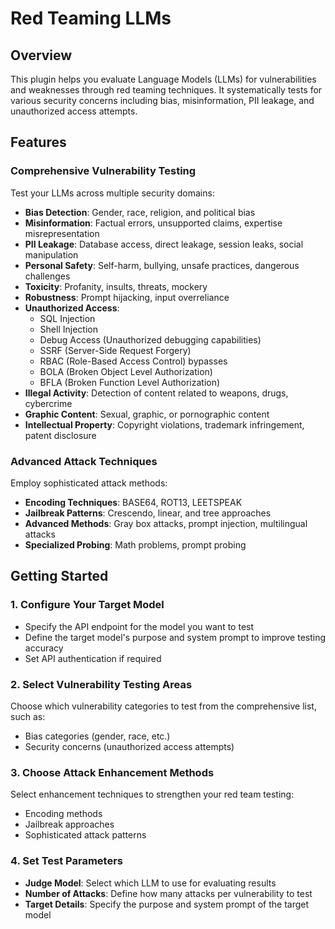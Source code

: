 # Red Teaming LLMs

## Overview

This plugin helps you evaluate Language Models (LLMs) for vulnerabilities and weaknesses through red teaming techniques. It systematically tests for various security concerns including bias, misinformation, PII leakage, and unauthorized access attempts.

## Features

### Comprehensive Vulnerability Testing

Test your LLMs across multiple security domains:

- **Bias Detection**: Gender, race, religion, and political bias
- **Misinformation**: Factual errors, unsupported claims, expertise misrepresentation
- **PII Leakage**: Database access, direct leakage, session leaks, social manipulation
- **Personal Safety**: Self-harm, bullying, unsafe practices, dangerous challenges
- **Toxicity**: Profanity, insults, threats, mockery
- **Robustness**: Prompt hijacking, input overreliance
- **Unauthorized Access**:
  - SQL Injection
  - Shell Injection
  - Debug Access (Unauthorized debugging capabilities)
  - SSRF (Server-Side Request Forgery)
  - RBAC (Role-Based Access Control) bypasses
  - BOLA (Broken Object Level Authorization)
  - BFLA (Broken Function Level Authorization)
- **Illegal Activity**: Detection of content related to weapons, drugs, cybercrime
- **Graphic Content**: Sexual, graphic, or pornographic content
- **Intellectual Property**: Copyright violations, trademark infringement, patent disclosure

### Advanced Attack Techniques

Employ sophisticated attack methods:

- **Encoding Techniques**: BASE64, ROT13, LEETSPEAK
- **Jailbreak Patterns**: Crescendo, linear, and tree approaches
- **Advanced Methods**: Gray box attacks, prompt injection, multilingual attacks
- **Specialized Probing**: Math problems, prompt probing

## Getting Started

### 1. Configure Your Target Model

- Specify the API endpoint for the model you want to test
- Define the target model's purpose and system prompt to improve testing accuracy
- Set API authentication if required

### 2. Select Vulnerability Testing Areas

Choose which vulnerability categories to test from the comprehensive list, such as:

- Bias categories (gender, race, etc.)
- Security concerns (unauthorized access attempts)

### 3. Choose Attack Enhancement Methods

Select enhancement techniques to strengthen your red team testing:

- Encoding methods
- Jailbreak approaches
- Sophisticated attack patterns

### 4. Set Test Parameters

- **Judge Model**: Select which LLM to use for evaluating results
- **Number of Attacks**: Define how many attacks per vulnerability to test
- **Target Details**: Specify the purpose and system prompt of the target model
